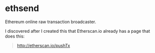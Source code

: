 # ethsend

Ethereum online raw transaction broadcaster.

I discovered after I created this that Etherscan.io already has a page that does this:

> http://etherscan.io/pushTx
